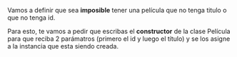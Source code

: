 Vamos a definir que sea **imposible** tener una película que no tenga titulo o que no tenga id.

Para esto, te vamos a pedir que escribas el **constructor** de la clase Película para que reciba 2 parámatros (primero el id y luego el título) y se los asigne a la instancia que esta siendo creada.